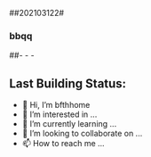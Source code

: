 ##202103122#
### bbqq
##- - -
## Last Building Status:
- 👋 Hi, I’m bfthhome
- 👀 I’m interested in ...
- 🌱 I’m currently learning ...
- 💞️ I’m looking to collaborate on ...
- 📫 How to reach me ...
